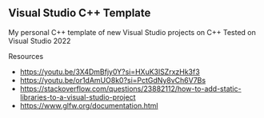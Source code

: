 ## Visual Studio C++ Template
My personal C++ template of new Visual Studio projects on C++
Tested on Visual Studio 2022

Resources
- https://youtu.be/3X4DmBfjy0Y?si=HXuK3lSZrxzHk3f3
- https://youtu.be/or1dAmUO8k0?si=PctGdNy8vCh6V7Bs
- https://stackoverflow.com/questions/23882112/how-to-add-static-libraries-to-a-visual-studio-project
- https://www.glfw.org/documentation.html